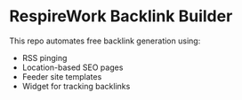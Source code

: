 # RespireWork Backlink Builder

This repo automates free backlink generation using:
- RSS pinging
- Location-based SEO pages
- Feeder site templates
- Widget for tracking backlinks

